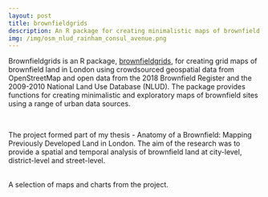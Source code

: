 ```yaml
---
layout: post
title: brownfieldgrids
description: An R package for creating minimalistic maps of brownfield land in London
img: /img/osm_nlud_rainham_consul_avenue.png
---
```


Brownfieldgrids is an R package, <a href="https://github.com/lbuk/brownfieldgrids">brownfieldgrids</a>, for creating grid maps of brownfield land in London using crowdsourced geospatial data from OpenStreetMap and open data from the 2018 Brownfield Register and the 2009-2010 National Land Use Database (NLUD). The package provides functions for creating minimalistic and exploratory maps of brownfield sites using a range of urban data sources.

<div class="img_row">
	<img class="col one" src="{{ site.baseurl }}/img/borough_rainham_consul_avenue.png" alt="" title=""/>
	<img class="col one" src="{{ site.baseurl }}/img/satellite_rainham_consul_avenue.png" alt="" title=""/>
	<img class="col one" src="{{ site.baseurl }}/img/osm_nlud_rainham_consul_avenue.png" alt="" title=""/>
</div>

<div class="img_row">
	<img class="col two" src="{{ site.baseurl }}/img/register_nlud_rainham_consul_avenue.png" alt="" title=""/>
</div>

The project formed part of my thesis - Anatomy of a Brownfield: Mapping Previously Developed Land in London. The aim of the research was to provide a spatial and temporal analysis of brownfield land at city-level, district-level and street-level.

<div class="img_row">
	<img class="col one" src="{{ site.baseurl }}/img/brownfield_register_greater_london.png" alt="" title=""/>
	<img class="col one" src="{{ site.baseurl }}/img/brownfield_register_la_choropleth.jpg" alt="" title=""/>
	<img class="col one" src="{{ site.baseurl }}/img/brownfield_register_planning_st_greater_london.png" alt="" title=""/>
</div>

<div class="col three caption">
  A selection of maps and charts from the project.
</div>
